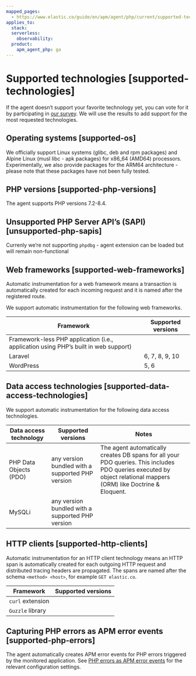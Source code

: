```yaml
---
mapped_pages:
  - https://www.elastic.co/guide/en/apm/agent/php/current/supported-technologies.html
applies_to:
  stack:
  serverless:
    observability:
  product:
    apm_agent_php: ga
---
```


# Supported technologies [supported-technologies]

If the agent doesn’t support your favorite technology yet, you can vote for it by participating in [our survey](https://docs.google.com/forms/d/e/1FAIpQLSf8c3BJVMqaeuqpq-t3_Q4NilNcdsrzK1qJ4Qo9JpJslrmYzA/viewform). We will use the results to add support for the most requested technologies.


## Operating systems [supported-os]

We officially support Linux systems (glibc, deb and rpm packages) and Alpine Linux (musl libc - apk packages) for x86_64 (AMD64) processors. Experimentally, we also provide packages for the ARM64 architecture - please note that these packages have not been fully tested.


## PHP versions [supported-php-versions]

The agent supports PHP versions 7.2-8.4.


## Unsupported PHP Server API’s (SAPI) [unsupported-php-sapis]

Currenly we’re not supporting `phpdbg` - agent extension can be loaded but will remain non-functional


## Web frameworks [supported-web-frameworks]

Automatic instrumentation for a web framework means a transaction is automatically created for each incoming request and it is named after the registered route.

We support automatic instrumentation for the following web frameworks.

| Framework | Supported versions |
| --- | --- |
| Framework-less PHP application (i.e., application using PHP’s built in web support) |  |
| Laravel | 6, 7, 8, 9, 10 |
| WordPress | 5, 6 |


## Data access technologies [supported-data-access-technologies]

We support automatic instrumentation for the following data access technologies.

| Data access technology | Supported versions | Notes |
| --- | --- | --- |
| PHP Data Objects (PDO) | any version bundled with a supported PHP version | The agent automatically creates DB spans for all your PDO queries. This includes PDO queries executed by object relational mappers (ORM) like Doctrine & Eloquent. |
| MySQLi | any version bundled with a supported PHP version |  |


## HTTP clients [supported-http-clients]

Automatic instrumentation for an HTTP client technology means an HTTP span is automatically created for each outgoing HTTP request and distributed tracing headers are propagated. The spans are named after the schema `<method> <host>`, for example `GET elastic.co`.

| Framework | Supported versions |
| --- | --- |
| `curl` extension |  |
| `Guzzle` library |  |


## Capturing PHP errors as APM error events [supported-php-errors]

The agent automatically creates APM error events for PHP errors triggered by the monitored application. See [PHP errors as APM error events](/reference/configuration.md#configure-php-error-reporting) for the relevant configuration settings.


